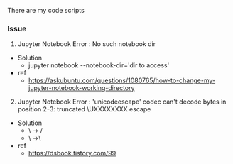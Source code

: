 There are my code scripts

### Issue
1. Jupyter Notebook Error : No such notebook dir
- Solution
  + jupyter notebook --notebook-dir='dir to access'
- ref
  + https://askubuntu.com/questions/1080765/how-to-change-my-jupyter-notebook-working-directory

2. Jupyter Notebook Error : 'unicodeescape' codec can't decode bytes in position 2-3: truncated \UXXXXXXXX escape
- Solution
  + \ -> /
  + \ ->\\
- ref
  + https://dsbook.tistory.com/99

